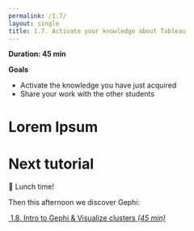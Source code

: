```yaml
---
permalink: /1.7/
layout: single
title: 1.7. Activate your knowledge about Tableau
---
```


**Duration: 45 min**

**Goals**
* Activate the knowledge you have just acquired
* Share your work with the other students

# Lorem Ipsum

# Next tutorial

🥑 Lunch time!

Then this afternoon we discover Gephi:

[<i class="fas fa-forward"></i>&nbsp;1.8. Intro to Gephi & Visualize clusters *(45 min)*](../1.8/)

